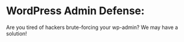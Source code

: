 # WordPress Admin Defense:
Are you tired of hackers brute-forcing your wp-admin? We may have a solution!
